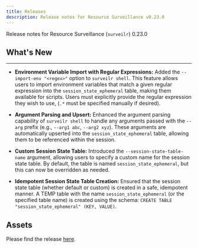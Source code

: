 ```yaml
---
title: Releases
description: Release notes for Resource Surveillance v0.23.0
---
```


Release notes for Resource Surveillance (`surveilr`) 0.23.0

## What's New

---

- **Environment Variable Import with Regular Expressions:** Added the
  `--import-env "<regex>"` option to `surveilr shell`. This feature allows users
  to import environment variables that match a given regular expression into the
  `session_state_ephemeral` table, making them available for scripts. Users must
  explicitly provide the regular expression they wish to use, (`.*` must be
  specified manually if desired).

- **Argument Parsing and Upsert:** Enhanced the argument parsing capability of
  `surveilr shell` to handle any arguments passed with the `--arg` prefix (e.g.,
  `--arg1 abc`, `--arg2 xyz`). These arguments are automatically upserted into
  the `session_state_ephemeral` table, allowing them to be referenced within the
  session.

- **Custom Session State Table:** Introduced the `--session-state-table-name`
  argument, allowing users to specify a custom name for the session state table.
  By default, the table is named `session_state_ephemeral`, but this can now be
  overridden as needed.

- **Idempotent Session State Table Creation:** Ensured that the session state
  table (whether default or custom) is created in a safe, idempotent manner. A
  TEMP table with the name `session_state_ephemeral` (or the specified table
  name) is created using the schema:
  `CREATE TABLE "session_state_ephemeral" (KEY, VALUE)`.

## Assets

Please find the release
[here](https://github.com/opsfolio/releases.opsfolio.com/releases/tag/0.23.0).
